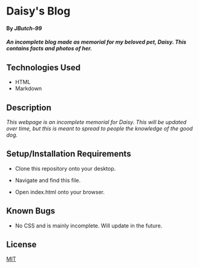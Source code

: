 # Daisy's Blog

#### By _**JButch-99**_

#### _An incomplete blog made as memorial for my beloved pet, Daisy. This contains facts and photos of her._

## Technologies Used

* HTML
* Markdown

## Description 
_This webpage is an incomplete memorial for Daisy. This will be updated over time, but this is meant to spread to people the knowledge of the good dog._

## Setup/Installation Requirements

* Clone this repository onto your desktop.

* Navigate and find this file.

* Open index.html onto your browser.

## Known Bugs

* No CSS and is mainly incomplete. Will update in the future.

## License 
[MIT](https://opensource.org/license/MIT)